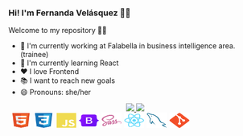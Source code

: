 ### Hi! I'm Fernanda Velásquez 🌈✨

Welcome to my repository  🙋‍♀️

- 🔭 I'm currently working at Falabella in business intelligence area. (trainee)
- 🌱 I'm currently learning React
- ❤️ I love Frontend  
- 📚 I want to reach new goals
- 😄 Pronouns: she/her

<div align="center">
  <a href="https://github.com/Ferla04">
    <img height="180em" src="https://github-readme-stats.vercel.app/api?username=Ferla04&show_icons=true&theme=tokyonight&include_all_commits=true&count_private=true"/>
    <img height="180em" src="https://github-readme-stats.vercel.app/api/top-langs/?username=Ferla04&layout=compact&langs_count=7&theme=tokyonight"/>
   </a>
</div>
  
<div align="center" style="display:flex; gap: 5px;"><br>
  <img alt="Rafa-HTML" height="30" width="40" src="https://raw.githubusercontent.com/devicons/devicon/master/icons/html5/html5-original.svg">
  <img alt="Rafa-CSS" height="30" width="40" src="https://raw.githubusercontent.com/devicons/devicon/master/icons/css3/css3-original.svg">
  <img alt="Rafa-Js" height="30" width="40" src="https://raw.githubusercontent.com/devicons/devicon/master/icons/javascript/javascript-plain.svg">
  <img alt="Rafa-bootstrap" height="30" width="40" src="https://raw.githubusercontent.com/devicons/devicon/master/icons/bootstrap/bootstrap-original.svg">
  <img alt="Rafa-bootstrap" height="30" width="40" src="https://raw.githubusercontent.com/devicons/devicon/master/icons/sass/sass-original.svg">
  <img alt="Rafa-React" height="30" width="40" src="https://raw.githubusercontent.com/devicons/devicon/master/icons/react/react-original.svg">
  <img alt="Rafa-msql" height="30" width="40" src="https://raw.githubusercontent.com/devicons/devicon/master/icons/mysql/mysql-original.svg">
  <img alt="Rafa-git" height="30" width="40" src="https://raw.githubusercontent.com/devicons/devicon/master/icons/git/git-original.svg">
</div>
